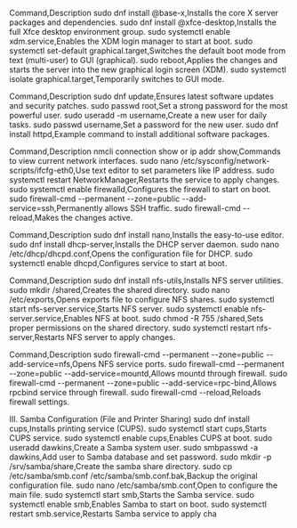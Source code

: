 Command,Description
sudo dnf install @base-x,Installs the core X server packages and dependencies.
sudo dnf install @xfce-desktop,Installs the full Xfce desktop environment group.
sudo systemctl enable xdm.service,Enables the XDM login manager to start at boot.
sudo systemctl set-default graphical.target,Switches the default boot mode from text (multi-user) to GUI (graphical).
sudo reboot,Applies the changes and starts the server into the new graphical login screen (XDM).
sudo systemctl isolate graphical.target,Temporarily switches to GUI mode.


Command,Description
sudo dnf update,Ensures latest software updates and security patches.
sudo passwd root,Set a strong password for the most powerful user.
sudo useradd -m username,Create a new user for daily tasks.
sudo passwd username,Set a password for the new user.
sudo dnf install httpd,Example command to install additional software packages.

Command,Description
nmcli connection show or ip addr show,Commands to view current network interfaces.
sudo nano /etc/sysconfig/network-scripts/ifcfg-eth0,Use text editor to set parameters like IP address.
sudo systemctl restart NetworkManager,Restarts the service to apply changes.
sudo systemctl enable firewalld,Configures the firewall to start on boot.
sudo firewall-cmd --permanent --zone=public --add-service=ssh,Permanently allows SSH traffic.
sudo firewall-cmd --reload,Makes the changes active.


Command,Description
sudo dnf install nano,Installs the easy-to-use editor.
sudo dnf install dhcp-server,Installs the DHCP server daemon.
sudo nano /etc/dhcp/dhcpd.conf,Opens the configuration file for DHCP.
sudo systemctl enable dhcpd,Configures service to start at boot.

Command,Description
sudo dnf install nfs-utils,Installs NFS server utilities.
sudo mkdir /shared,Creates the shared directory.
sudo nano /etc/exports,Opens exports file to configure NFS shares.
sudo systemctl start nfs-server.service,Starts NFS server.
sudo systemctl enable nfs-server.service,Enables NFS at boot.
sudo chmod -R 755 /shared,Sets proper permissions on the shared directory.
sudo systemctl restart nfs-server,Restarts NFS server to apply changes.

Command,Description
sudo firewall-cmd --permanent --zone=public --add-service=nfs,Opens NFS service ports.
sudo firewall-cmd --permanent --zone=public --add-service=mountd,Allows mountd through firewall.
sudo firewall-cmd --permanent --zone=public --add-service=rpc-bind,Allows rpcbind service through firewall.
sudo firewall-cmd --reload,Reloads firewall settings.

III. Samba Configuration (File and Printer Sharing)
sudo dnf install cups,Installs printing service (CUPS).
sudo systemctl start cups,Starts CUPS service.
sudo systemctl enable cups,Enables CUPS at boot.
sudo useradd dawkins,Create a Samba system user.
sudo smbpasswd -a dawkins,Add user to Samba database and set password.
sudo mkdir -p /srv/samba/share,Create the samba share directory.
sudo cp /etc/samba/smb.conf /etc/samba/smb.conf.bak,Backup the original configuration file.
sudo nano /etc/samba/smb.conf,Open to configure the main file.
sudo systemctl start smb,Starts the Samba service.
sudo systemctl enable smb,Enables Samba to start on boot.
sudo systemctl restart smb.service,Restarts Samba service to apply cha
